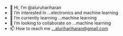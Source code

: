 - 👋 Hi, I’m @aluruhariharan
- 👀 I’m interested in ...electronics and machine learning
- 🌱 I’m currently learning ...machine learning
- 💞️ I’m looking to collaborate on ...machine learning
- 📫 How to reach me ...alurihariharan@gmail.com

<!---
aluruhariharan/aluruhariharan is a ✨ special ✨ repository because its `README.md` (this file) appears on your GitHub profile.
You can click the Preview link to take a look at your changes.
--->
